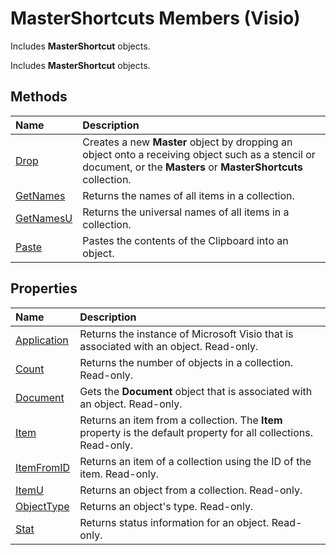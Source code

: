 
# MasterShortcuts Members (Visio)
Includes  **MasterShortcut** objects.

Includes  **MasterShortcut** objects.


## Methods



|**Name**|**Description**|
|:-----|:-----|
|[Drop](f00bc4eb-36d0-0abd-d0ed-9c583b1388ed.md)|Creates a new **Master** object by dropping an object onto a receiving object such as a stencil or document, or the **Masters** or **MasterShortcuts** collection.|
|[GetNames](525387e2-4fd4-4573-2a11-f0e376768120.md)|Returns the names of all items in a collection.|
|[GetNamesU](3b8612a1-60c3-23ce-e847-a7082bcb0772.md)|Returns the universal names of all items in a collection.|
|[Paste](6ec6f938-35a1-3fc5-8ff8-5fd39bc8ad79.md)|Pastes the contents of the Clipboard into an object.|

## Properties



|**Name**|**Description**|
|:-----|:-----|
|[Application](fb560626-4883-e02f-c3c4-3dc9d2364951.md)|Returns the instance of Microsoft Visio that is associated with an object. Read-only.|
|[Count](962a3f2b-9626-faef-ac4f-6ded68cfaaf1.md)|Returns the number of objects in a collection. Read-only.|
|[Document](85b03285-fc54-9ee8-cf8a-69426924c306.md)|Gets the  **Document** object that is associated with an object. Read-only.|
|[Item](fb8b5539-d469-a8a1-b41b-ae8cc81e4ffc.md)|Returns an item from a collection. The  **Item** property is the default property for all collections. Read-only.|
|[ItemFromID](4a4eb2f9-9ab7-4574-c942-e9bd4031fabd.md)|Returns an item of a collection using the ID of the item. Read-only.|
|[ItemU](06ce530b-9aa4-aef3-4ce9-68d0a1458294.md)|Returns an object from a collection. Read-only.|
|[ObjectType](7c99a072-d637-a724-4d0e-a070df90c1ad.md)|Returns an object's type. Read-only.|
|[Stat](565a1781-d729-c67c-8126-8fadfb8ef8b0.md)|Returns status information for an object. Read-only.|

